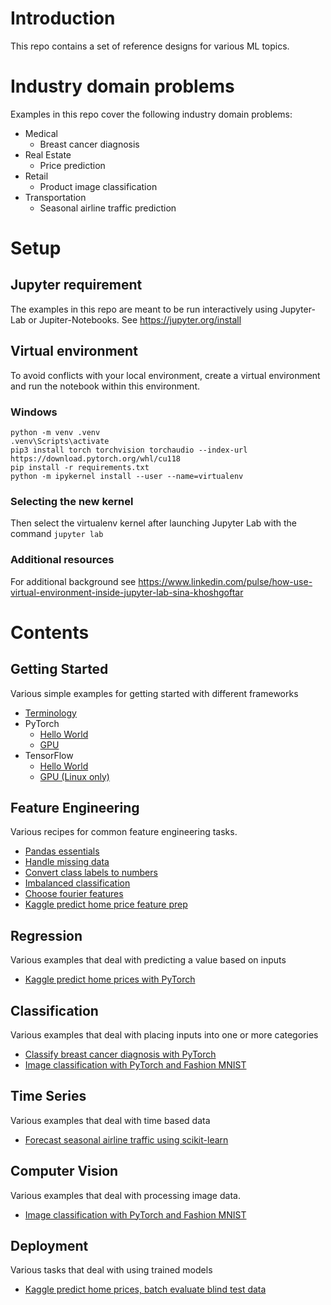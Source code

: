 # Introduction

This repo contains a set of reference designs for various ML topics.

# Industry domain problems

Examples in this repo cover the following industry domain problems:

 - Medical
   - Breast cancer diagnosis
 - Real Estate
   - Price prediction
 - Retail
   - Product image classification
 - Transportation
   - Seasonal airline traffic prediction

# Setup

## Jupyter requirement

The examples in this repo are meant to be run interactively using Jupyter-Lab or Jupiter-Notebooks. See https://jupyter.org/install

## Virtual environment

To avoid conflicts with your local environment, create a virtual environment and run the notebook within this environment.

### Windows
```
python -m venv .venv
.venv\Scripts\activate
pip3 install torch torchvision torchaudio --index-url https://download.pytorch.org/whl/cu118
pip install -r requirements.txt
python -m ipykernel install --user --name=virtualenv
```

### Selecting the new kernel

Then select the virtualenv kernel after launching Jupyter Lab with the command `jupyter lab`

### Additional resources
For additional background see https://www.linkedin.com/pulse/how-use-virtual-environment-inside-jupyter-lab-sina-khoshgoftar

# Contents

## Getting Started

Various simple examples for getting started with different frameworks

- [Terminology](/getting-started/terminology.ipynb)
- PyTorch
  - [Hello World](/getting-started/pytorch_hello_world.ipynb)
  - [GPU](/getting-started/pytorch_gpu.ipynb)
- TensorFlow
  - [Hello World](/getting-started/tensorflow_hello_world.ipynb)
  - [GPU (Linux only)](/getting-started/tensorflow_gpu.ipynb)

## Feature Engineering

Various recipes for common feature engineering tasks.

- [Pandas essentials](/feature-engineering/pandas_essentials.ipynb)
- [Handle missing data](/feature-engineering/handle_missing_data.ipynb)
- [Convert class labels to numbers](/feature-engineering/convert_class_to_numeric.ipynb)
- [Imbalanced classification](/feature-engineering/imbalanced_classification.ipynb)
- [Choose fourier features](/feature-engineering/choosing_fourier_features.ipynb)
- [Kaggle predict home price feature prep](/linear-regression/kaggle-predict-house-price-data-prep.ipynb)

## Regression

Various examples that deal with predicting a value based on inputs

- [Kaggle predict home prices with PyTorch](/linear-regression/kaggle-predict-house-prices.ipynb)

## Classification

Various examples that deal with placing inputs into one or more categories

- [Classify breast cancer diagnosis with PyTorch](/feature-engineering/imbalanced_classification.ipynb)
- [Image classification with PyTorch and Fashion MNIST](/computer-vision/pytorch-fashionMNIST.ipynb)

## Time Series

Various examples that deal with time based data

- [Forecast seasonal airline traffic using scikit-learn](/feature-engineering/choosing_fourier_features.ipynb)

## Computer Vision

Various examples that deal with processing image data.

- [Image classification with PyTorch and Fashion MNIST](/computer-vision/pytorch-fashionMNIST.ipynb)

## Deployment

Various tasks that deal with using trained models

- [Kaggle predict home prices, batch evaluate blind test data](/linear-regression/kaggle-predict-house-price-evaluation.ipynb)



